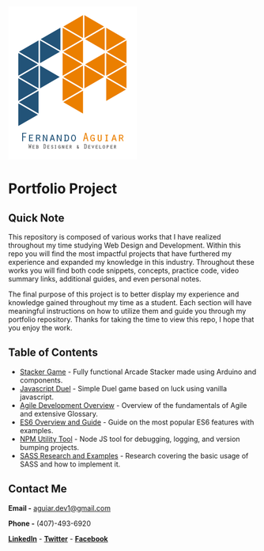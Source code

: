 ![Brand Image](./img/logo.png)

# Portfolio Project

## Quick Note

This repository is composed of various works that I have realized throughout my time studying Web Design and Development. Within this repo you will find the most impactful projects that have furthered my experience and expanded my knowledge in this industry. Throughout these works you will find both code snippets, concepts, practice code, video summary links, additional guides, and even personal notes.

The final purpose of this project is to better display my experience and knowledge gained throughout my time as a student. Each section will have meaningful instructions on how to utilize them and guide you through my portfolio repository. Thanks for taking the time to view this repo, I hope that you enjoy the work.

## Table of Contents

- [Stacker Game](./Stacker_Game/) - Fully functional Arcade Stacker made using Arduino and components.
- [Javascript Duel](./Javascript_Duel/) - Simple Duel game based on luck using vanilla javascript.
- [Agile Development Overview](./Agile_Development_Overview/) - Overview of the fundamentals of Agile and extensive Glossary.
- [ES6 Overview and Guide](./ES6_Overview/) - Guide on the most popular ES6 features with examples.
- [NPM Utility Tool](./Utility_Tool/) - Node JS tool for debugging, logging, and version bumping projects.
- [SASS Research and Examples](./SASS_Research/) - Research covering the basic usage of SASS and how to implement it.

## Contact Me

**Email -** aguiar.dev1@gmail.com

**Phone -** (407)-493-6920

**[LinkedIn](https://www.linkedin.com/in/aguiar-dev)** - **[Twitter](https://twitter.com/aguiar_dev)** - **[Facebook](https://www.facebook.com/aguiar.dev)**
